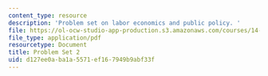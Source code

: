 ```yaml
---
content_type: resource
description: 'Problem set on labor economics and public policy. '
file: https://ol-ocw-studio-app-production.s3.amazonaws.com/courses/14-64-labor-economics-and-public-policy-fall-2009/d127ee0aba1a5571ef167949b9abf33f_MIT14_64F09_ps2.pdf
file_type: application/pdf
resourcetype: Document
title: Problem Set 2
uid: d127ee0a-ba1a-5571-ef16-7949b9abf33f
---
```


